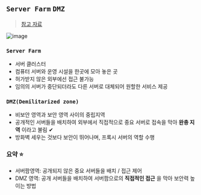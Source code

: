 ## `Server Farm` `DMZ`
> [참고 자료](https://net-gate.tistory.com/2)


![image](https://user-images.githubusercontent.com/61215550/162617422-40c16ee5-e0d4-4875-b47d-62d562c62c66.png)

### `Server Farm`
- 서버 클러스터
- 컴퓨터 서버와 운영 시설을 한곳에 모아 놓은 곳
- 허가받지 않은 외부에선 접근 불가능
- 임의의 서버가 중단되더라도 다른 서버로 대체되어 원할한 서비스 제공

### `DMZ(Demilitarized zone)`
- 비보안 영역과 보안 영역 사이의 중립지역
- 공개적인 서버들을 배치하여 외부에서 직접적으로 중요 서버로 접속을 막아 __완충 지역__ 이라고 불림 ✔
- 방화벽 세우는 것보다 보안이 뛰어나며, 프록시 서버의 역할 수행

### 요약 ⭐
- 서버팜영역: 공개되지 않은 중요 서버들을 배치 / 접근 제어
- DMZ 영역: 공개 서버들을 배치하여 서버팜으로의 __직접적인 접근__ 을 막아 보안력 높이는 방법
